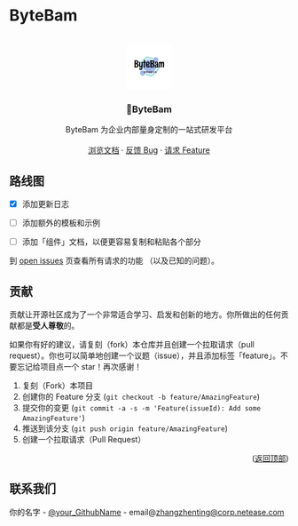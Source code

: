 # ByteBam

<div id="top"></div>

<br />
<div align="center">
  <a>
    <img src="static/images/logo.png" alt="Logo" width="80" height="80">
  </a>

  <h3 align="center">🚀ByteBam</h3>

  <p align="center">
    ByteBam 为企业内部量身定制的一站式研发平台
    <br />
    <br />
    <a href="https://github.com/othneildrew/Best-README-Template">浏览文档</a>
    ·
    <a href="https://github.com/ByteBam/ByteBam/issues">反馈 Bug</a>
    ·
    <a href="https://github.com/ByteBam/ByteBam/issues">请求 Feature</a>
  </p>
</div>

## 路线图

- [x] 添加更新日志
- [ ] 添加额外的模板和示例
- [ ] 添加「组件」文档，以便更容易复制和粘贴各个部分


到 [open issues](https://github.com/ByteBam/ByteBam/issues) 页查看所有请求的功能 （以及已知的问题）。


## 贡献

贡献让开源社区成为了一个非常适合学习、启发和创新的地方。你所做出的任何贡献都是**受人尊敬**的。

如果你有好的建议，请复刻（fork）本仓库并且创建一个拉取请求（pull request）。你也可以简单地创建一个议题（issue），并且添加标签「feature」。不要忘记给项目点一个 star！再次感谢！

1. 复刻（Fork）本项目
2. 创建你的 Feature 分支 (`git checkout -b feature/AmazingFeature`)
3. 提交你的变更 (`git commit -a -s -m 'Feature(issueId): Add some AmazingFeature'`)
4. 推送到该分支 (`git push origin feature/AmazingFeature`)
5. 创建一个拉取请求（Pull Request）

<p align="right">(<a href="#top">返回顶部</a>)</p>

<!-- 联系我们 -->
## 联系我们

你的名字 - [@your_GithubName](https://github.com/your_username) - email@zhangzhenting@corp.netease.com
